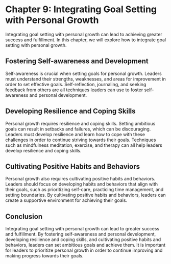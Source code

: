 Chapter 9: Integrating Goal Setting with Personal Growth
========================================================

Integrating goal setting with personal growth can lead to achieving greater success and fulfillment. In this chapter, we will explore how to integrate goal setting with personal growth.

Fostering Self-awareness and Development
----------------------------------------

Self-awareness is crucial when setting goals for personal growth. Leaders must understand their strengths, weaknesses, and areas for improvement in order to set effective goals. Self-reflection, journaling, and seeking feedback from others are all techniques leaders can use to foster self-awareness and personal development.

Developing Resilience and Coping Skills
---------------------------------------

Personal growth requires resilience and coping skills. Setting ambitious goals can result in setbacks and failures, which can be discouraging. Leaders must develop resilience and learn how to cope with these challenges in order to continue striving towards their goals. Techniques such as mindfulness meditation, exercise, and therapy can all help leaders develop resilience and coping skills.

Cultivating Positive Habits and Behaviors
-----------------------------------------

Personal growth also requires cultivating positive habits and behaviors. Leaders should focus on developing habits and behaviors that align with their goals, such as prioritizing self-care, practicing time management, and setting boundaries. By cultivating positive habits and behaviors, leaders can create a supportive environment for achieving their goals.

Conclusion
----------

Integrating goal setting with personal growth can lead to greater success and fulfillment. By fostering self-awareness and personal development, developing resilience and coping skills, and cultivating positive habits and behaviors, leaders can set ambitious goals and achieve them. It is important for leaders to prioritize personal growth in order to continue improving and making progress towards their goals.

